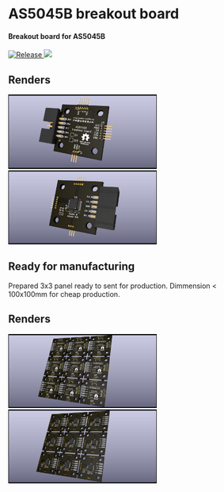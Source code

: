 <p align="center">
    <h1 class="rich-diff-level-zero">AS5045B breakout board </h1>
</p>

<h4 align="left">Breakout board for AS5045B</h4>

<p align="left">
    <a href="https://github.com/stsdc/monitor/releases">
        <img src="https://img.shields.io/github/v/release/Frzoen/AS5045B_breakout_board.svg" alt="Release">
    </a>
    <a href="https://github.com/Frzoen/AS5045B_breakout_board/blob/master/LICENSE">
        <img src="https://img.shields.io/github/license/Frzoen/AS5045B_breakout_board.svg">
    </a>
</p>

## Renders
<p float="left">
  <img src="https://github.com/Frzoen/AS5045B_breakout_board/blob/main/graphics/as5040_v2_back.png" width="300" />
  <img src="https://github.com/Frzoen/AS5045B_breakout_board/blob/main/graphics/as5040_v2_front.png" width="300" /> 
</p>

## Ready for manufacturing 
Prepared 3x3 panel ready to sent for production.
Dimmension < 100x100mm for cheap production.

## Renders
<p float="left">
  <img src="https://github.com/Frzoen/AS5045B_breakout_board/blob/main/graphics/as5040_v2_back_panel.png" width="300" />
  <img src="https://github.com/Frzoen/AS5045B_breakout_board/blob/main/graphics/as5040_v2_front_panel.png" width="300" /> 
</p>

